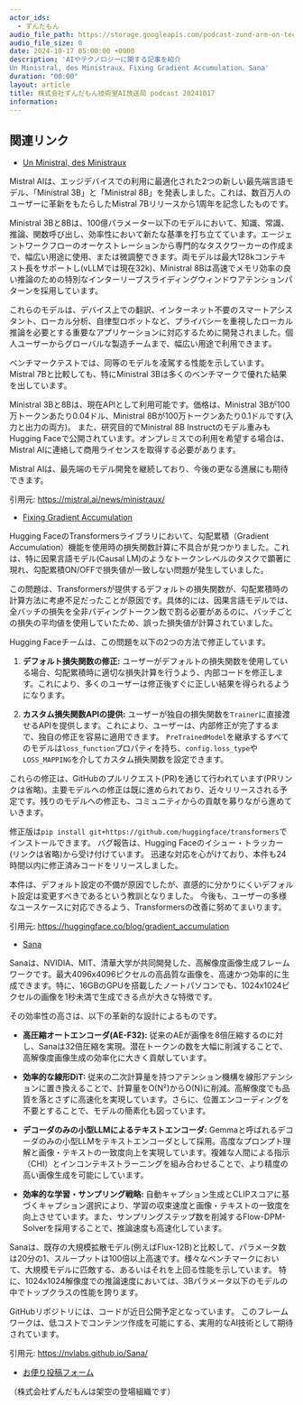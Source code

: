 ```yaml
---
actor_ids:
  - ずんだもん
audio_file_path: https://storage.googleapis.com/podcast-zund-arm-on-tech/audio/株式会社ずんだもん技術室AI放送局_podcast_20241017.mp3
audio_file_size: 0
date: 2024-10-17 05:00:00 +0900
description: 'AIやテクノロジーに関する記事を紹介  
Un Ministral, des Ministraux、Fixing Gradient Accumulation、Sana'
duration: "00:00"
layout: article
title: 株式会社ずんだもん技術室AI放送局 podcast 20241017
information: 
---
```


## 関連リンク


- [Un Ministral, des Ministraux](https://mistral.ai/news/ministraux/)  



Mistral AIは、エッジデバイスでの利用に最適化された2つの新しい最先端言語モデル、「Ministral 3B」と「Ministral 8B」を発表しました。これは、数百万人のユーザーに革新をもたらしたMistral 7Bリリースから1周年を記念したものです。

Ministral 3Bと8Bは、100億パラメーター以下のモデルにおいて、知識、常識、推論、関数呼び出し、効率性において新たな基準を打ち立てています。エージェントワークフローのオーケストレーションから専門的なタスクワーカーの作成まで、幅広い用途に使用、または微調整できます。両モデルは最大128kコンテキスト長をサポートし(vLLMでは現在32k)、Ministral 8Bは高速でメモリ効率の良い推論のための特別なインターリーブスライディングウィンドウアテンションパターンを採用しています。

これらのモデルは、デバイス上での翻訳、インターネット不要のスマートアシスタント、ローカル分析、自律型ロボットなど、プライバシーを重視したローカル推論を必要とする重要なアプリケーションに対応するために開発されました。個人ユーザーからグローバルな製造チームまで、幅広い用途で利用できます。

ベンチマークテストでは、同等のモデルを凌駕する性能を示しています。Mistral 7Bと比較しても、特にMinistral 3Bは多くのベンチマークで優れた結果を出しています。

Ministral 3Bと8Bは、現在APIとして利用可能です。価格は、Ministral 3Bが100万トークンあたり0.04ドル、Ministral 8Bが100万トークンあたり0.1ドルです(入力と出力の両方)。  また、研究目的でMinistral 8B Instructのモデル重みもHugging Faceで公開されています。オンプレミスでの利用を希望する場合は、Mistral AIに連絡して商用ライセンスを取得する必要があります。

Mistral AIは、最先端のモデル開発を継続しており、今後の更なる進展にも期待できます。




引用元: https://mistral.ai/news/ministraux/


- [Fixing Gradient Accumulation](https://huggingface.co/blog/gradient_accumulation)  



Hugging FaceのTransformersライブラリにおいて、勾配累積（Gradient Accumulation）機能を使用時の損失関数計算に不具合が見つかりました。これは、特に因果言語モデル(Causal LM)のようなトークンレベルのタスクで顕著に現れ、勾配累積ON/OFFで損失値が一致しない問題が発生していました。

この問題は、Transformersが提供するデフォルトの損失関数が、勾配累積時の計算方法に考慮不足だったことが原因です。具体的には、因果言語モデルでは、全バッチの損失を全非パディングトークン数で割る必要があるのに、バッチごとの損失の平均値を使用していたため、誤った損失値が計算されていました。

Hugging Faceチームは、この問題を以下の2つの方法で修正しています。

1. **デフォルト損失関数の修正:** ユーザーがデフォルトの損失関数を使用している場合、勾配累積時に適切な損失計算を行うよう、内部コードを修正します。これにより、多くのユーザーは修正後すぐに正しい結果を得られるようになります。

2. **カスタム損失関数APIの提供:**  ユーザーが独自の損失関数を`Trainer`に直接渡せるAPIを提供します。これにより、ユーザーは、内部修正が完了するまで、独自の修正を容易に適用できます。  `PreTrainedModel`を継承するすべてのモデルは`loss_function`プロパティを持ち、`config.loss_type`や`LOSS_MAPPING`を介してカスタム損失関数を設定できます。

これらの修正は、GitHubのプルリクエスト(PR)を通じて行われています(PRリンクは省略)。主要モデルへの修正は既に進められており、近々リリースされる予定です。残りのモデルへの修正も、コミュニティからの貢献を募りながら進めていきます。

修正版は`pip install git+https://github.com/huggingface/transformers`でインストールできます。  バグ報告は、Hugging Faceのイシュー・トラッカー(リンクは省略)から受け付けています。  迅速な対応を心がけており、本件も24時間以内に修正済みコードをリリースしました。

本件は、デフォルト設定の不備が原因でしたが、直感的に分かりにくいデフォルト設定は変更すべきであるという教訓となりました。 今後も、ユーザーの多様なユースケースに対応できるよう、Transformersの改善に努めてまいります。


引用元: https://huggingface.co/blog/gradient_accumulation


- [Sana](https://nvlabs.github.io/Sana/)  



Sanaは、NVIDIA、MIT、清華大学が共同開発した、高解像度画像生成フレームワークです。最大4096x4096ピクセルの高品質な画像を、高速かつ効率的に生成できます。特に、16GBのGPUを搭載したノートパソコンでも、1024x1024ピクセルの画像を1秒未満で生成できる点が大きな特徴です。

その効率性の高さは、以下の革新的な設計によるものです。

* **高圧縮オートエンコーダ(AE-F32):** 従来のAEが画像を8倍圧縮するのに対し、Sanaは32倍圧縮を実現。潜在トークンの数を大幅に削減することで、高解像度画像生成の効率化に大きく貢献しています。

* **効率的な線形DiT:**  従来の二次計算量を持つアテンション機構を線形アテンションに置き換えることで、計算量をO(N²)からO(N)に削減。高解像度でも品質を落とさずに高速化を実現しています。さらに、位置エンコーディングを不要とすることで、モデルの簡素化も図っています。

* **デコーダのみの小型LLMによるテキストエンコーダ:**  Gemmaと呼ばれるデコーダのみの小型LLMをテキストエンコーダとして採用。高度なプロンプト理解と画像・テキストの一致度向上を実現しています。複雑な人間による指示（CHI）とインコンテキストラーニングを組み合わせることで、より精度の高い画像生成を可能にしています。

* **効率的な学習・サンプリング戦略:**  自動キャプション生成とCLIPスコアに基づくキャプション選択により、学習の収束速度と画像・テキストの一致度を向上させています。また、サンプリングステップ数を削減するFlow-DPM-Solverを採用することで、推論速度も高速化しています。


Sanaは、既存の大規模拡散モデル(例えばFlux-12B)と比較して、パラメータ数は20分の1、スループットは100倍以上高速です。様々なベンチマークにおいて、大規模モデルに匹敵する、あるいはそれを上回る性能を示しています。  特に、1024x1024解像度での推論速度においては、3Bパラメータ以下のモデルの中でトップクラスの性能を誇ります。

GitHubリポジトリには、コードが近日公開予定となっています。  このフレームワークは、低コストでコンテンツ作成を可能にする、実用的なAI技術として期待されています。


引用元: https://nvlabs.github.io/Sana/



- [お便り投稿フォーム](https://forms.gle/ffg4JTfqdiqK62qf9)

（株式会社ずんだもんは架空の登場組織です）

